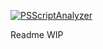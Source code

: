 [![PSScriptAnalyzer](https://github.com/AniTexs/PS.Capa.CapaOne/actions/workflows/powershell.yml/badge.svg)](https://github.com/AniTexs/PS.Capa.CapaOne/actions/workflows/powershell.yml)


Readme WIP

